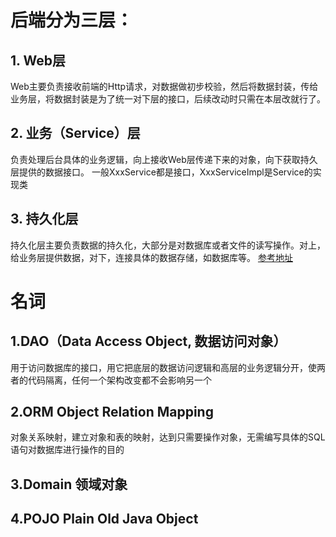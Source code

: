 # 后端分为三层：
## 1. Web层
Web主要负责接收前端的Http请求，对数据做初步校验，然后将数据封装，传给业务层，将数据封装是为了统一对下层的接口，后续改动时只需在本层改就行了。
## 2. 业务（Service）层
负责处理后台具体的业务逻辑，向上接收Web层传递下来的对象，向下获取持久层提供的数据接口。 
一般XxxService都是接口，XxxServiceImpl是Service的实现类
## 3. 持久化层
持久化层主要负责数据的持久化，大部分是对数据库或者文件的读写操作。对上，给业务层提供数据，对下，连接具体的数据存储，如数据库等。
[参考地址](https://blog.csdn.net/power0405hf/article/details/77592442)
# 名词
## 1.DAO（Data Access Object, 数据访问对象）
用于访问数据库的接口，用它把底层的数据访问逻辑和高层的业务逻辑分开，使两者的代码隔离，任何一个架构改变都不会影响另一个
## 2.ORM Object Relation Mapping
对象关系映射，建立对象和表的映射，达到只需要操作对象，无需编写具体的SQL语句对数据库进行操作的目的
## 3.Domain 领域对象
## 4.POJO Plain Old Java Object